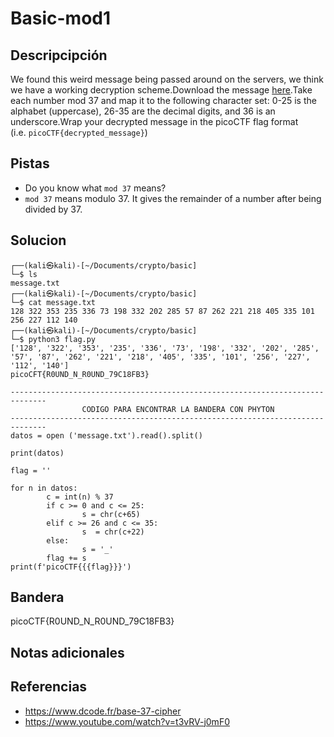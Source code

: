 # Basic-mod1
## Descripcipción
We found this weird message being passed around on the servers, we think we have a working decryption scheme.Download the message [here](https://artifacts.picoctf.net/c/127/message.txt).Take each number mod 37 and map it to the following character set: 0-25 is the alphabet (uppercase), 26-35 are the decimal digits, and 36 is an underscore.Wrap your decrypted message in the picoCTF flag format (i.e. `picoCTF{decrypted_message}`)
## Pistas
- Do you know what `mod 37` means?
- `mod 37` means modulo 37. It gives the remainder of a number after being divided by 37.
## Solucion
```
┌──(kali㉿kali)-[~/Documents/crypto/basic]
└─$ ls
message.txt
┌──(kali㉿kali)-[~/Documents/crypto/basic]
└─$ cat message.txt 
128 322 353 235 336 73 198 332 202 285 57 87 262 221 218 405 335 101 256 227 112 140  
┌──(kali㉿kali)-[~/Documents/crypto/basic]
└─$ python3 flag.py
['128', '322', '353', '235', '336', '73', '198', '332', '202', '285', '57', '87', '262', '221', '218', '405', '335', '101', '256', '227', '112', '140']
picoCFT{R0UND_N_R0UND_79C18FB3}

------------------------------------------------------------------------------
				CODIGO PARA ENCONTRAR LA BANDERA CON PHYTON
------------------------------------------------------------------------------
datos = open ('message.txt').read().split()

print(datos)

flag = ''

for n in datos:
        c = int(n) % 37
        if c >= 0 and c <= 25:
                s = chr(c+65)    
        elif c >= 26 and c <= 35:
                s  = chr(c+22)
        else:
                s = '_'
        flag += s
print(f'picoCTF{{{flag}}}')
```
## Bandera
picoCTF{R0UND_N_R0UND_79C18FB3}
## Notas adicionales
## Referencias
- https://www.dcode.fr/base-37-cipher
- https://www.youtube.com/watch?v=t3vRV-j0mF0
